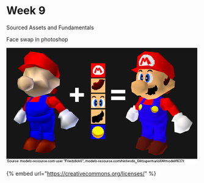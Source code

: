 # Week 9

Sourced Assets and Fundamentals

Face swap in photoshop

![](../../.gitbook/assets/image%20%281%29.png)

{% embed url="https://creativecommons.org/licenses/" %}



